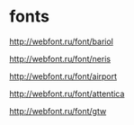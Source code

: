 fonts
=====

http://webfont.ru/font/bariol

http://webfont.ru/font/neris

http://webfont.ru/font/airport

http://webfont.ru/font/attentica

http://webfont.ru/font/gtw
